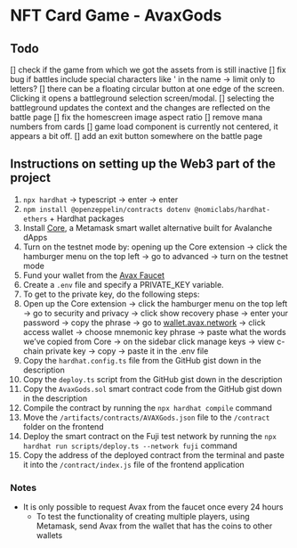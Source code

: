 # NFT Card Game - AvaxGods

## Todo
[] check if the game from which we got the assets from is still inactive
[] fix bug if battles include special characters like ' in the name -> limit only to letters?
[] there can be a floating circular button at one edge of the screen. Clicking it opens a battleground selection screen/modal.
  [] selecting the battleground updates the context and the changes are reflected on the battle page
[] fix the homescreen image aspect ratio
[] remove mana numbers from cards
[] game load component is currently not centered, it appears a bit off.
[] add an exit button somewhere on the battle page 

## Instructions on setting up the Web3 part of the project
1. `npx hardhat` → typescript → enter → enter
2. `npm install @openzeppelin/contracts dotenv @nomiclabs/hardhat-ethers` + Hardhat packages
3. Install [Core](https://chrome.google.com/webstore/detail/core/agoakfejjabomempkjlepdflaleeobhb), a Metamask smart wallet alternative built for Avalanche dApps
  1. Turn on the testnet mode by: opening up the Core extension -> click the hamburger menu on the top left -> go to advanced -> turn on the testnet mode
4. Fund your wallet from the [Avax Faucet](https://faucet.avax.network/)
5. Create a `.env` file and specify a PRIVATE_KEY variable.
6. To get to the private key, do the following steps:
  1. Open up the Core extension -> click the hamburger menu on the top left -> go to security and privacy -> click show recovery phase -> enter your password -> copy the phrase -> go to [wallet.avax.network](https://wallet.avax.network/) -> click access wallet -> choose mnemonic key phrase -> paste what the words we’ve copied from Core -> on the sidebar click manage keys -> view c-chain private key -> copy -> paste it in the .env file
7. Copy the `hardhat.config.ts` file from the GitHub gist down in the description
8. Copy the `deploy.ts` script from the GitHub gist down in the description
9. Copy the `AvaxGods.sol` smart contract code from the GitHub gist down in the description
10. Compile the contract by running the `npx hardhat compile` command
  1. Move the `/artifacts/contracts/AVAXGods.json` file to the `/contract` folder on the frontend
11. Deploy the smart contract on the Fuji test network by running the `npx hardhat run scripts/deploy.ts --network fuji` command
  1. Copy the address of the deployed contract from the terminal and paste it into the `/contract/index.js` file of the frontend application

### Notes
- It is only possible to request Avax from the faucet once every 24 hours
  - To test the functionality of creating multiple players, using Metamask, send Avax from the wallet that has the coins to other wallets